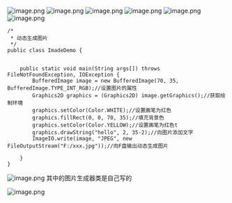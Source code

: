 
![image.png](https://upload-images.jianshu.io/upload_images/14935748-7a4af4f45029854a.png?imageMogr2/auto-orient/strip%7CimageView2/2/w/1240)
![image.png](https://upload-images.jianshu.io/upload_images/14935748-16d04a4150803225.png?imageMogr2/auto-orient/strip%7CimageView2/2/w/1240)
![image.png](https://upload-images.jianshu.io/upload_images/14935748-2e3ce7f625687ddf.png?imageMogr2/auto-orient/strip%7CimageView2/2/w/1240)
![image.png](https://upload-images.jianshu.io/upload_images/14935748-f99ff53c073b0654.png?imageMogr2/auto-orient/strip%7CimageView2/2/w/1240)
![image.png](https://upload-images.jianshu.io/upload_images/14935748-c35bd6e505f5283e.png?imageMogr2/auto-orient/strip%7CimageView2/2/w/1240)
![image.png](https://upload-images.jianshu.io/upload_images/14935748-c891186e541d29ea.png?imageMogr2/auto-orient/strip%7CimageView2/2/w/1240)

```
/*
 * 动态生成图片
 */
public class ImadeDemo {
	

	public static void main(String args[]) throws FileNotFoundException, IOException {
		BufferedImage image = new BufferedImage(70, 35, BufferedImage.TYPE_INT_RGB);//设置图片的属性
		Graphics2D graphics = (Graphics2D) image.getGraphics();//获取绘制环境
		graphics.setColor(Color.WHITE);//设置画笔为红色
		graphics.fillRect(0, 0, 70, 35);//填充背景色
		graphics.setColor(Color.YELLOW);//设置画笔为红色t
		graphics.drawString("hello", 2, 35-2);//向图片添加文字
		ImageIO.write(image, "JPEG", new FileOutputStream("F:/xxx.jpg"));//向F盘输出动态生成图片
		
	}
}
```
![image.png](https://upload-images.jianshu.io/upload_images/14935748-f6ba20b0cda60b3a.png?imageMogr2/auto-orient/strip%7CimageView2/2/w/1240)
其中的图片生成器类是自己写的

![image.png](https://upload-images.jianshu.io/upload_images/14935748-ff85d4ed0ca9244a.png?imageMogr2/auto-orient/strip%7CimageView2/2/w/1240)
